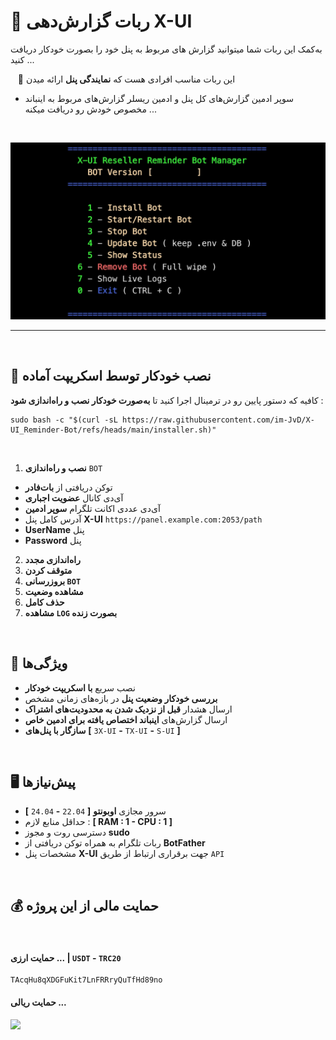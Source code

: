 # 🚀 ربات گزارش‌دهی X-UI


به‌کمک این ربات شما میتوانید گزارش های مربوط به پنل‌ خود را بصورت خودکار دریافت کنید ...

‌ ‌ ‌ ‌🔴 این ربات مناسب افرادی هست که **نمایندگی پنل** ارائه میدن

- سوپر ادمین گزارش‌های کل پنل و ادمین ریسلر گزارش‌های مربوط به اینباند مخصوص خودش رو دریافت میکنه ...

‌
‌
<p align="center">
  <img src="https://github.com/im-JvD/X-UI_Reminder-Bot/blob/main/Pic/ScreenShot.jpg" width="1080px" />
</p>

___

‌
## 🔧 نصب خودکار توسط اسکریپت آماده

کافیه که دستور پایین رو در ترمینال اجرا کنید تا **به‌صورت خودکار نصب و راه‌اندازی شود** :

```
sudo bash -c "$(curl -sL https://raw.githubusercontent.com/im-JvD/X-UI_Reminder-Bot/refs/heads/main/installer.sh)"
```
‌
1. **نصب و راه‌اندازی** ` BOT `
- توکن دریافتی از **بات‌فادر**
- آی‌دی کانال **عضویت اجباری**
- آی‌دی عددی اکانت تلگرام **سوپر ادمین**
- آدرس کامل پنل **X-UI** `https://panel.example.com:2053/path`
- **UserName** پنل 
- **Password** پنل

2. **راه‌اندازی مجدد**
3. **متوقف کردن**
4. **بروزرسانی ` BOT `**
5. **مشاهده وضعیت**
6. **حذف کامل**
7. **مشاهده ` LOG ` بصورت زنده**


‌
## 📌 ویژگی‌ها

-  نصب سریع **با اسکریپت خودکار**
-  **بررسی خودکار وضعیت پنل** در بازه‌های زمانی مشخص
-  ارسال هشدار **قبل از نزدیک شدن به محدودیت‌های اشتراک**
- ارسال گزارش‌های **اینباند اختصاص یافته برای ادمین خاص**
-  **سازگار با پنل‌های** **[** `3X-UI` **-** `TX-UI` **-** `S-UI` **]**


‌
## 🖥️ پیش‌نیازها

- سرور مجازی **اوبونتو** **[** `22.04` **-** `24.04` **]**
- حداقل منابع لازم : **[ RAM : 1 - CPU : 1 ]**
- دسترسی روت و مجوز **sudo**
- ربات تلگرام به همراه توکن دریافتی از **BotFather**
- مشخصات پنل **X-UI** جهت برقراری ارتباط از طریق `API`

‌
## 💰 حمایت‌ مالی از این پروژه 
‌
#### حمایت ارزی ... | **`‌USDT` - `TRC20`**

```
TAcqHu8qXDGFuKit7LnFRRryQuTfHd89no
```

#### حمایت ریالی ...
<a href="https://www.coffeebede.com/mohamadjavadkarimi"><img class="img-fluid" src="https://coffeebede.ir/DashboardTemplateV2/app-assets/images/banner/default-yellow.svg" /></a>
‌
